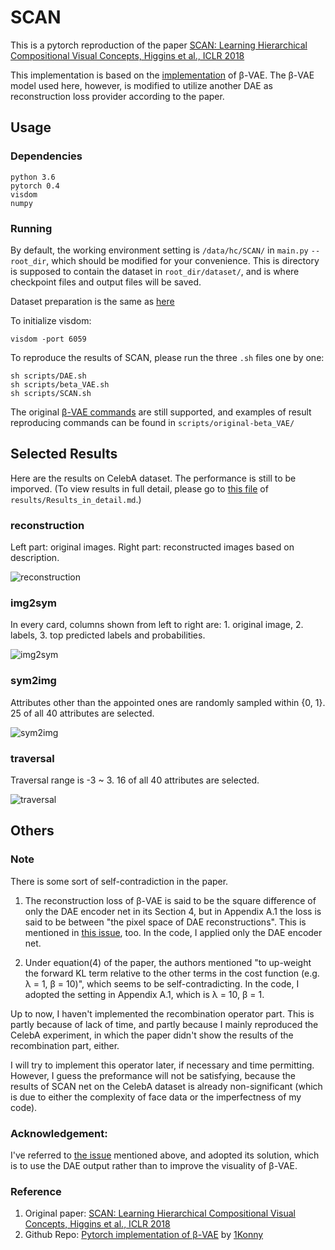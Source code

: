 # SCAN
This is a pytorch reproduction of the paper [SCAN: Learning Hierarchical Compositional Visual Concepts, Higgins et al., ICLR 2018][SCAN]

This implementation is based on the [implementation][beta-VAE] of β-VAE.
The β-VAE model used here, however, is modified to utilize another DAE as reconstruction loss provider according to the paper.


## Usage

### Dependencies
```
python 3.6
pytorch 0.4
visdom
numpy
```

### Running

By default, the working environment setting is `/data/hc/SCAN/` in `main.py` `--root_dir`, which should be modified for your convenience.
This is directory is supposed to contain the dataset in `root_dir/dataset/`, and is where checkpoint files and output files will be saved.

Dataset preparation is the same as [here](https://github.com/1Konny/FactorVAE)

To initialize visdom:

    visdom -port 6059

To reproduce the results of SCAN, please run the three `.sh` files one by one:

    sh scripts/DAE.sh
    sh scripts/beta_VAE.sh
    sh scripts/SCAN.sh

The original [β-VAE commands][beta-VAE] are still supported, and examples of result reproducing commands can be found in `scripts/original-beta_VAE/`


## Selected Results

Here are the results on CelebA dataset. The performance is still to be imporved.
(To view results in full detail, please go to [this file](results/Results_in_detail.md) of `results/Results_in_detail.md`.)

### reconstruction

Left part: original images. Right part: reconstructed images based on description.

![reconstruction](results/SCAN/reconstruction.jpg)

### img2sym

In every card, columns shown from left to right are: 1. original image, 2. labels, 3. top predicted labels and probabilities.

![img2sym](results/SCAN/img2sym.jpeg)

### sym2img

Attributes other than the appointed ones are randomly sampled within {0, 1}. 25 of all 40 attributes are selected.

![sym2img](results/SCAN/selected_sym2img.jpeg)

### traversal

Traversal range is -3 ~ 3.    16 of all 40 attributes are selected.

![traversal](results/SCAN/selected_traversal.jpeg)


## Others

### Note

There is some sort of self-contradiction in the paper.

1. The reconstruction loss of β-VAE is said to be the square difference of only the DAE encoder net in its Section 4,
but in Appendix A.1 the loss is said to be between "the pixel space of DAE reconstructions".
This is mentioned in [this issue][issue], too.
In the code, I applied only the DAE encoder net.

2. Under equation(4) of the paper, the authors mentioned "to up-weight the forward KL term relative to the other terms in the cost function (e.g. λ = 1, β = 10)", which seems to be self-contradicting.
In the code, I adopted the setting in Appendix A.1, which is λ = 10, β = 1.

Up to now, I haven't implemented the recombination operator part.
This is partly because of lack of time, and partly because I mainly reproduced the CelebA experiment,
in which the paper didn't show the results of the recombination part, either.

I will try to implement this operator later, if necessary and time permitting.
However, I guess the preformance will not be satisfying, because the results of SCAN net on the CelebA dataset is already non-significant
(which is due to either the complexity of face data or the imperfectness of my code).

### Acknowledgement:

I've referred to [the issue][issue] mentioned above, and adopted its solution,
which is to use the DAE output rather than to improve the visuality of β-VAE.

### Reference
1. Original paper: [SCAN: Learning Hierarchical Compositional Visual Concepts, Higgins et al., ICLR 2018][SCAN]
2. Github Repo: [Pytorch implementation of β-VAE][beta-VAE] by [1Konny](https://github.com/1Konny)

[SCAN]: https://arxiv.org/abs/1707.03389
[beta-VAE]: https://github.com/1Konny/Beta-VAE 
[issue]: https://github.com/miyosuda/scan/issues/1
